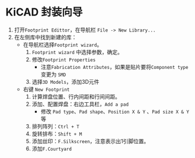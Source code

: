 # KiCAD 封装向导

1. 打开`Footprint Edittor`，在导航栏 `File -> New Library...`
2. 在左侧库中找到新建的库：
   - 在导航栏选择`Footprint wizard`。
     1. `Footprint wizard` 中选择参数，确定。
     2. 修改`Footprint Properties`
        - 注意`Fabrication Attributes`，如果是贴片要将`Component type`变更为 `SMD`
     3. 选择`3D Models`，添加3D元件
   - 右键 `New Footprint`
     1. 计算焊盘位置、行内间距和行间间距。
     2. 添加、配置焊盘：右边工具栏，`Add a pad`
        - 修改 `Pad type`、`Pad shape`、`Position X & Y` 、`Pad size X & Y`等
     3. 排列阵列：`Ctrl + T`
     4. 旋转排布：`Shift + M`
     5. 添加丝印：`F.Silkscreen`，注意表示出1引脚位置。
     6. 添加`F.Courtyard`